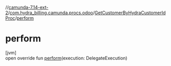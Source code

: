 //[camunda-7.14-ext-2](../../../index.md)/[com.hydra_billing.camunda.procs.odoo](../index.md)/[GetCustomerByHydraCustomerIdProc](index.md)/[perform](perform.md)

# perform

[jvm]\
open override fun [perform](perform.md)(execution: DelegateExecution)
